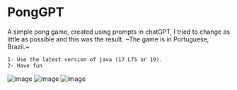 # PongGPT
A simple pong game, created using prompts in chatGPT, I tried to change as little as possible and this was the result.
~The game is in Portuguese, Brazil.~
```
1- Use the latest version of java (17 LTS or 19).
2- Have fun
```
![image](https://github.com/jpgercc/PongGPT/assets/115590969/3ddbbf68-bdb2-46d9-8416-57ddefce2b03)
![image](https://github.com/jpgercc/PongGPT/assets/115590969/a2cc99a2-b551-4c48-b2ce-8912d47d317d)
![image](https://github.com/jpgercc/PongGPT/assets/115590969/e85a08b6-7b7d-4012-a4c7-d646b241c58e)
